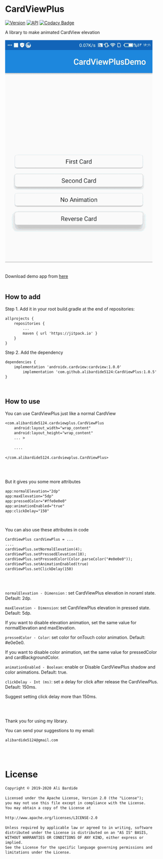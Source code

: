 # CardViewPlus 
[![Version](https://jitpack.io/v/alibardide5124/CardViewPlus.svg)](https://jitpack.io/#alibardide5124/CardViewPlus)
[![API](https://img.shields.io/badge/API-14%2B-blue.svg?style=flat)](https://android-arsenal.com/api?level=14)
[![Codacy Badge](https://api.codacy.com/project/badge/Grade/9eca05909e6640d1b56d704c5601d68d)](https://www.codacy.com/manual/alibardide5124/CardViewPlus?utm_source=github.com&amp;utm_medium=referral&amp;utm_content=alibardide5124/CardViewPlus&amp;utm_campaign=Badge_Grade)

A library to make animated CardView elevation
<br/>
<br/>
    ![Demo](https://github.com/alibardide5124/CardViewPlus/blob/master/readme.files/sample.gif)
<br/>
<br/>
<br/>
Download demo app from [here](https://github.com/alibardide5124/CardViewPlus/blob/master/readme.files/app-debug.apk)
<br/>
<br/>

## How to add
Step 1. Add it in your root build.gradle at the end of repositories:

	allprojects {
		repositories {
			...
			maven { url 'https://jitpack.io' }
		}
	}
Step 2. Add the dependency

	dependencies {
		implementation 'androidx.cardview:cardview:1.0.0'
	        implementation 'com.github.alibardide5124:CardViewPlus:1.0.5'
	}
<br/>

## How to use
You can use CardViewPlus just like a normal CardView
	
	<com.alibardide5124.cardviewplus.CardViewPlus
        android:layout_width="wrap_content"
        android:layout_height="wrap_content"
		... >
		
		....
	
	</com.alibardide5124.cardviewplus.CardViewPlus>
	
<br/>
<br/>

But it gives you some more attributes 

	app:normalElevation="2dp"
	app:maxElevation="5dp"
	app:pressedColor="#ffe0e0e0"
	app:animationEnabled="true"
	app:clickDelay="150"

<br/>

You can also use these attributes in code

	CardViewPlus cardViewPlus = ...
	....
	cardViewPlus.setNormalElevation(4);
	cardViewPlus.setPressedElevation(10);
	cardViewPlus.setPressedColor(Color.parseColor("#e0e0e0"));
	cardViewPlus.setAnimationEnabled(true)
	cardViewPlus.setClickDelay(150)
<br/>
<br/>

`normalElevation - Dimension` : set CardViewPlus elevation in noraml state. Default: 2dp.

`maxElevation - Dimension`: set CardViewPlus elevation in pressed state. Default: 5dp.

  If you want to disable elevation animation, set the same value for normalElevation and maxElevation.

`pressedColor - Color`: set color for onTouch color animation. Default: #e0e0e0.

  If you want to disable color animation, set the same value for pressedColor and cardBackgroundColor.

`animationEnabled - Boolean`: enable or Disable CardViewPlus shadow and color animations. Default: true.

`clickDelay - Int (ms)`: set a delay for click after release the CardViewPlus. Default: 150ms.

  Suggest setting click delay more than 150ms.
  
<br/>
<br/>

  Thank you for using my library.
  
  You can send your suggestions to my email: 
   
	alibardide5124@gmail.com 
	
<br/>
<br/>

# License
	
	Copyright © 2019-2020 Ali Bardide

	Licensed under the Apache License, Version 2.0 (the "License");
	you may not use this file except in compliance with the License.
	You may obtain a copy of the License at

	http://www.apache.org/licenses/LICENSE-2.0

	Unless required by applicable law or agreed to in writing, software
	distributed under the License is distributed on an "AS IS" BASIS,
	WITHOUT WARRANTIES OR CONDITIONS OF ANY KIND, either express or implied.
	See the License for the specific language governing permissions and
	limitations under the License.
  
